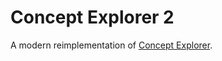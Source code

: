 Concept Explorer 2
==================

A modern reimplementation of [Concept Explorer][1].

 [1]: http://sourceforge.net/projects/conexp/?source=dlp "Concept Explorer"